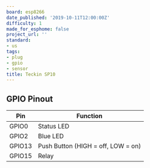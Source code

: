 ```yaml
---
board: esp8266
date_published: '2019-10-11T12:00:00Z'
difficulty: 1
made_for_esphome: false
project_url: ''
standard:
- us
tags:
- plug
- gpio
- sensor
title: Teckin SP10
---
```


## GPIO Pinout

| Pin    | Function                           |
| ------ | ---------------------------------- |
| GPIO0  | Status LED                         |
| GPIO2  | Blue LED                           |
| GPIO13 | Push Button (HIGH = off, LOW = on) |
| GPIO15 | Relay                              |